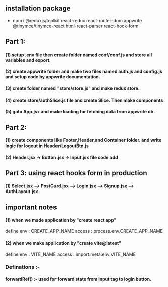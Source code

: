 ## installation package

- npm i @reduxjs/toolkit react-redux react-router-dom appwrite @tinymce/tinymce-react html-react-parser react-hook-form


## Part 1:

#### (1) setup .env file then create folder named conf/conf.js and store all variables and export.
#### (2) create appwrite folder and make two files named auth.js and config.js and setup code by appwrite documentation.
#### (3) create folder named "store/store.js" and make redux store.
#### (4) create store/authSlice.js file and create Slice. Then make components
#### (5) goto App.jsx and make loading for fetching data from appwrite db.

## Part 2:

#### (1) create components like Footer,Header,and Container folder. and write logic for logout in Header/LogoutBtn.js
#### (2) Header.jsx -> Button.jsx -> Input.jsx file code add 

## Part 3: using react hooks form in production

#### (1) Select.jsx --> PostCard.jsx --> Login.jsx --> Signup.jsx --> AuthLayout.jsx



     

## important notes

 #### (1) when we made application by "create react app" 
 define env : CREATE_APP_NAME
 access : process.env.CREATE_APP_NAME

 #### (2) when we make application by "create vite@latest"
 define env : VITE_NAME
 access : import.meta.env.VITE_NAME


 ### Definations :-

 #### forwardRef() :- used for forward state from input tag to login button.

